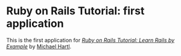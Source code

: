 # Ruby on Rails Tutorial: first application

This is the first application for
[*Ruby on Rails Tutorial: Learn Rails by Example*](http://railstutorial.org/) 
by [Michael Hartl](http://www.standingontop.com/).